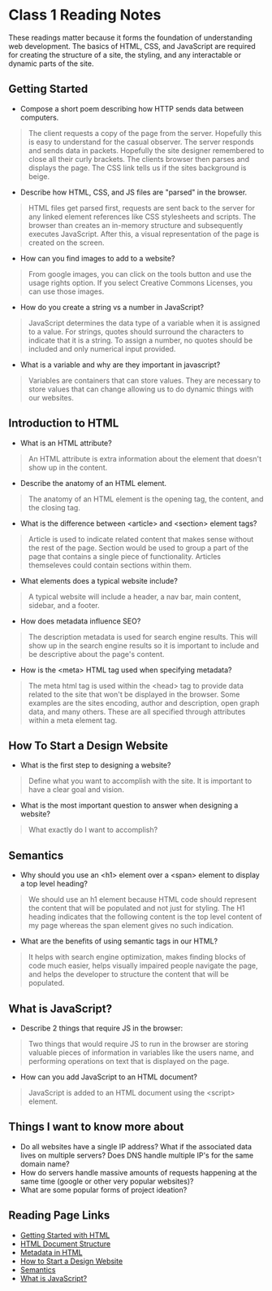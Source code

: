 # Class 1 Reading Notes

These readings matter because it forms the foundation of understanding web development.  The basics of HTML, CSS, and JavaScript are required for creating the structure of a site, the styling, and any interactable or dynamic parts of the site.

## Getting Started

- Compose a short poem describing how HTTP sends data between computers.

> The client requests a copy of the page from the server.  Hopefully this is easy to understand for the casual observer.  The server responds and sends data in packets.  Hopefully the site designer remembered to close all their curly brackets.  The clients browser then parses and displays the page.  The CSS link tells us if the sites background is beige.

- Describe how HTML, CSS, and JS files are "parsed" in the browser.

> HTML files get parsed first, requests are sent back to the server for any linked element references like CSS stylesheets and scripts.  The browser than creates an in-memory structure and subsequently executes JavaScript.  After this, a visual representation of the page is created on the screen.

- How can you find images to add to a website?

> From google images, you can click on the tools button and use the usage rights option. If you select Creative Commons Licenses, you can use those images.

- How do you create a string vs a number in JavaScript?

> JavaScript determines the data type of a variable when it is assigned to a value.  For strings, quotes should surround the characters to indicate that it is a string.  To assign a number, no quotes should be included and only numerical input provided.

- What is a variable and why are they important in javascript?

> Variables are containers that can store values. They are necessary to store values that can change allowing us to do dynamic things with our websites.

## Introduction to HTML

- What is an HTML attribute?

> An HTML attribute is extra information about the element that doesn't show up in the content.

- Describe the anatomy of an HTML element.

> The anatomy of an HTML element is the opening tag, the content, and the closing tag.

- What is the difference between \<article> and \<section> element tags?

> Article is used to indicate related content that makes sense without the rest of the page.  Section would be used to group a part of the page that contains a single piece of functionality.  Articles themseleves could contain sections within them.

- What elements does a typical website include?

> A typical website will include a header, a nav bar, main content, sidebar, and a footer.

- How does metadata influence SEO?

> The description metadata is used for search engine results.  This will show up in the search engine results so it is important to include and be descriptive about the page's content.

- How is the \<meta> HTML tag used when specifying metadata?

> The meta html tag is used within the \<head> tag to provide data related to the site that won't be displayed in the browser.  Some examples are the sites encoding, author and description, open graph data, and many others.  These are all specified through attributes within a meta element tag.

## How To Start a Design Website

- What is the first step to designing a website?

> Define what you want to accomplish with the site.  It is important to have a clear goal and vision.

- What is the most important question to answer when designing a website?

> What exactly do I want to accomplish?

## Semantics

- Why should you use an \<h1> element over a \<span> element to display a top level heading?

> We should use an h1 element because HTML code should represent the content that will be populated and not just for styling.  The H1 heading indicates that the following content is the top level content of my page whereas the span element gives no such indication.

- What are the benefits of using semantic tags in our HTML?

> It helps with search engine optimization, makes finding blocks of code much easier, helps visually impaired people navigate the page, and helps the developer to structure the content that will be populated.

## What is JavaScript?

- Describe 2 things that require JS in the browser:

> Two things that would require JS to run in the browser are storing valuable pieces of information in variables like the users name, and performing operations on text that is displayed on the page.

- How can you add JavaScript to an HTML document?

> JavaScript is added to an HTML document using the \<script> element.

## Things I want to know more about

- Do all websites have a single IP address? What if the associated data lives on multiple servers? Does DNS handle multiple IP's for the same domain name?
- How do servers handle massive amounts of requests happening at the same time (google or other very popular websites)?
- What are some popular forms of project ideation?

## Reading Page Links

- [Getting Started with HTML](https://developer.mozilla.org/en-US/docs/Learn/HTML/Introduction_to_HTML/Getting_started)
- [HTML Document Structure](https://developer.mozilla.org/en-US/docs/Learn/HTML/Introduction_to_HTML/Document_and_website_structure)
- [Metadata in HTML](https://developer.mozilla.org/en-US/docs/Learn/HTML/Introduction_to_HTML/The_head_metadata_in_HTML)
- [How to Start a Design Website](https://developer.mozilla.org/en-US/docs/Learn/Common_questions/Thinking_before_coding)
- [Semantics](https://developer.mozilla.org/en-US/docs/Glossary/Semantics)
- [What is JavaScript?](https://developer.mozilla.org/en-US/docs/Learn/JavaScript/First_steps/What_is_JavaScript)

